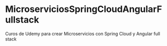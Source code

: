 # MicroserviciosSpringCloudAngularFullstack
Curos de Udemy para crear Microservicios con Spring Cloud y Angular full stack

